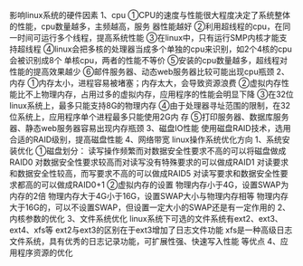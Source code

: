 影响linux系统的硬件因素
    1、cpu
        ①CPU的速度与性能很大程度决定了系统整体的性能，cpu数量越多，主频越高，服务
         器性能越好
        ②利用超线程的cpu，在同一时间可运行多个线程，提高系统性能
        ③在linux中，只有运行SMP内核才能支持超线程
        ④linux会把多核的处理器当成多个单独的cpu来识别，如2个4核的cpu会被识别成8个
         单核cpu，两者的性能不等价
        ⑤安装的cpu数量越多，超线程对性能的提高效果越少
        ⑥邮件服务器、动态web服务器比较可能出现cpu瓶颈
    2、内存
        ①内存太小，进程容易被堵塞；内存太大，会导致资源浪费
        ②虚拟内存性能比不上物理内存，占用过多的虚拟内存，应用程序的性能会明显下降
        ③在32位linux系统上，最多只能支持8G的物理内存
        ④由于处理器寻址范围的限制，在32位系统上，应用程序单个进程最多只能使用2G内
         存
        ⑤打印服务器、数据库服务器、静态web服务器容易出现内存瓶颈
    3、磁盘IO性能
        使用磁盘RAID技术，选用合适的RAID级别，提高磁盘性能
    4、网络带宽
linux操作系统优化方向
    1、系统安装优化
        ①磁盘划分：
            读写操作频繁而对数据安全性要求不高的可以将磁盘做成RAID0
            对数据安全性要求较高而对读写没有特殊要求的可以做成RAID1
            对读要求和数据安全性较高，而写要求不高的可以做成RAID5
            对读写要求和数据安全性要求都高的可以做成RAID0+1
        ②虚拟内存的设置
            物理内存小于4G，设置SWAP为内存的2倍
            物理内存大于4G小于16G，设置SWAP大小与物理内存相等
            物理内存大于16G的，可以不设置SWAP，但设置一定大小的SWAP还是有一定作用的
    2、内核参数的优化
    3、文件系统优化
        linux系统下可选的文件系统有ext2、ext3、ext4、xfs等
        ext2与ext3的区别在于ext3增加了日志文件功能
        xfs是一种高级日志文件系统，具有优秀的日志记录功能，可扩展性强、快速写入性能
        等优点
    4、应用程序资源的优化
 